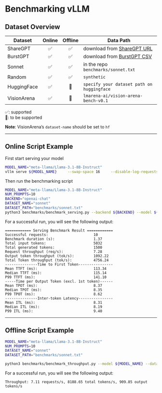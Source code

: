 # Benchmarking vLLM

## Dataset Overview

| **Dataset** | **Online** | **Offline** | **Data Path**                                                                                                                                                  |
|-----------------|:----------:|:-----------:|----------------------------------------------------------------------------------------------------------------------------------------------------------------|
| ShareGPT        | ✅         | ✅          | download from [ShareGPT URL](https://huggingface.co/datasets/anon8231489123/ShareGPT_Vicuna_unfiltered/resolve/main/ShareGPT_V3_unfiltered_cleaned_split.json) |
| BurstGPT        | ✅         | ✅          | download from [BurstGPT CSV](https://github.com/HPMLL/BurstGPT/releases/download/v1.1/BurstGPT_without_fails_2.csv)                                            |
| Sonnet          | ✅         | ✅          | in the repo `benchmarks/sonnet.txt`                                                                                                                            |
| Random          | ✅         | ✅          | `synthetic`                                                                                                                                                    |
| HuggingFace     | ✅         | 🚧          | `specify your dataset path on huggingface`                                                                                                                     |
| VisionArena     | ✅         | 🚧          | `lmarena-ai/vision-arena-bench-v0.1`                                                                                                                           |

✅: supported  
🚧: to be supported

**Note**: VisionArena’s `dataset-name` should be set to `hf`

---
## Online Script Example

First start serving your model

```bash
MODEL_NAME="meta-llama/Llama-3.1-8B-Instruct"
vllm serve ${MODEL_NAME}     --swap-space 16     --disable-log-requests
```

Then run the benchmarking script

```bash
MODEL_NAME="meta-llama/Llama-3.1-8B-Instruct"
NUM_PROMPTS=10
BACKEND="openai-chat"
DATASET_NAME="sonnet"
DATASET_PATH="benchmarks/sonnet.txt"
python3 benchmarks/benchmark_serving.py --backend ${BACKEND} --model ${MODEL_NAME} --endpoint /v1/chat/completions --dataset-name ${DATASET_NAME} --dataset-path ${DATASET_PATH} --num-prompts ${NUM_PROMPTS}
```

For a successful run, you will see the following output:

```angular2html
============ Serving Benchmark Result ============
Successful requests:                     10  
Benchmark duration (s):                  1.37  
Total input tokens:                      5032  
Total generated tokens:                  1500  
Request throughput (req/s):              7.28  
Output token throughput (tok/s):         1092.22  
Total Token throughput (tok/s):          4756.24  
---------------Time to First Token----------------
Mean TTFT (ms):                          113.34  
Median TTFT (ms):                        115.14  
P99 TTFT (ms):                           141.10  
-----Time per Output Token (excl. 1st token)------
Mean TPOT (ms):                          8.37  
Median TPOT (ms):                        8.35  
P99 TPOT (ms):                           8.62  
---------------Inter-token Latency----------------
Mean ITL (ms):                           8.31  
Median ITL (ms):                         8.19  
P99 ITL (ms):                            9.40  
```

---
## Offline Script Example

```bash
MODEL_NAME="meta-llama/Llama-3.1-8B-Instruct"
NUM_PROMPTS=10
DATASET_NAME="sonnet"
DATASET_PATH="benchmarks/sonnet.txt"

python3 benchmarks/benchmark_throughput.py --model ${MODEL_NAME} --dataset-name ${DATASET_NAME} --dataset-name ${DATASET_NAME} --num-prompts ${NUM_PROMPTS}
```

For a successful run, you will see the following output:

```
Throughput: 7.11 requests/s, 8188.65 total tokens/s, 909.85 output tokens/s
```
